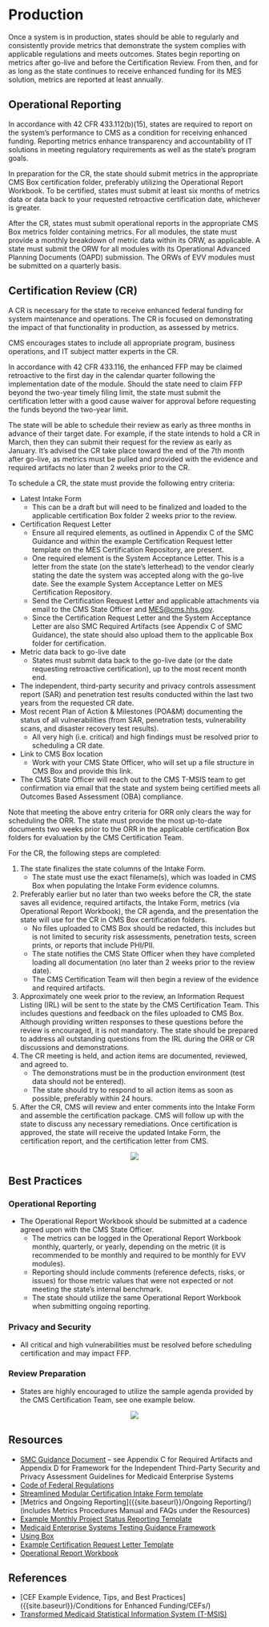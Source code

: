 # Production

Once a system is in production, states should be able to regularly and consistently provide metrics that demonstrate the system complies with applicable regulations and meets outcomes. States begin reporting on metrics after go-live and before the Certification Review. From then, and for as long as the state continues to receive enhanced funding for its MES solution, metrics are reported at least annually.

## Operational Reporting
In accordance with 42 CFR 433.112(b)(15), states are required to report on the system’s performance to CMS as a condition for receiving enhanced funding. Reporting metrics enhance transparency and accountability of IT solutions in meeting regulatory requirements as well as the state’s program goals. 

In preparation for the CR, the state should submit metrics in the appropriate CMS Box certification folder, preferably utilizing the Operational Report Workbook. To be certified, states must submit at least six months of metrics data or data back to your requested retroactive certification date, whichever is greater.

After the CR, states must submit operational reports in the appropriate CMS Box metrics folder containing metrics. For all modules, the state must provide a monthly breakdown of metric data within its ORW, as applicable. A state must submit the ORW for all modules with its Operational Advanced Planning Documents (OAPD) submission. The ORWs of EVV modules must be submitted on a quarterly basis.

## Certification Review (CR)
A CR is necessary for the state to receive enhanced federal funding for system maintenance and operations. The CR is focused on demonstrating the impact of that functionality in production, as assessed by metrics.

CMS encourages states to include all appropriate program, business operations, and IT subject matter experts in the CR.

In accordance with 42 CFR 433.116, the enhanced FFP may be claimed retroactive to the first day in the calendar quarter following the implementation date of the module. Should the state need to claim FFP beyond the two-year timely filing limit, the state must submit the certification letter with a good cause waiver for approval before requesting the funds beyond the two-year limit.

The state will be able to schedule their review as early as three months in advance of their target date. For example, if the state intends to hold a CR in March, then they can submit their request for the review as early as January. It’s advised the CR take place toward the end of the 7th month after go-live, as metrics must be pulled and provided with the evidence and required artifacts no later than 2 weeks prior to the CR.

To schedule a CR, the state must provide the following entry criteria: 
- Latest Intake Form
    - This can be a draft but will need to be finalized and loaded to the applicable certification Box folder 2 weeks prior to the review.
- Certification Request Letter
    - Ensure all required elements, as outlined in Appendix C of the SMC Guidance and within the example Certification Request letter template on the MES Certification Repository, are present.
    - One required element is the System Acceptance Letter.  This is a letter from the state (on the state’s letterhead) to the vendor clearly stating the date the system was accepted along with the go-live date.  See the example System Acceptance Letter on MES Certification Repository.
    - Send the Certification Request Letter and applicable attachments via email to the CMS State Officer and MES@cms.hhs.gov.  
    - Since the Certification Request Letter and the System Acceptance Letter are also SMC Required Artifacts (see Appendix C of SMC Guidance), the state should also upload them to the applicable Box folder for certification.
- Metric data back to go-live date
    - States must submit data back to the go-live date (or the date requesting retroactive certification), up to the most recent month end.
- The independent, third-party security and privacy controls assessment report (SAR) and penetration test results conducted within the last two years from the requested CR date.
- Most recent Plan of Action & Milestones (POA&M) documenting the status of all vulnerabilities (from SAR, penetration tests, vulnerability scans, and disaster recovery test results). 
    - All very high (i.e. critical) and high findings must be resolved prior to scheduling a CR date.
- Link to CMS Box location
    - Work with your CMS State Officer, who will set up a file structure in CMS Box and provide this link. 
- The CMS State Officer will reach out to the CMS T-MSIS team to get confirmation via email that the state and system being certified meets all Outcomes Based Assessment (OBA) compliance.

Note that meeting the above entry criteria for ORR only clears the way for scheduling the ORR. The state must provide the most up-to-date documents two weeks prior to the ORR in the applicable certification Box folders for evaluation by the CMS Certification Team.

For the CR, the following steps are completed:
1.	The state finalizes the state columns of the Intake Form.
    - The state must use the exact filename(s), which was loaded in CMS Box when populating the Intake Form evidence columns.
2.	Preferably earlier but no later than two weeks before the CR, the state saves all evidence, required artifacts, the Intake Form, metrics (via Operational Report Workbook), the CR agenda, and the presentation the state will use for the CR in CMS Box certification folders.
    - No files uploaded to CMS Box should be redacted, this includes but is not limited to security risk assessments, penetration tests, screen prints, or reports that include PHI/PII.
    - The state notifies the CMS State Officer when they have completed loading all documentation (no later than 2 weeks prior to the review date).
    - The CMS Certification Team will then begin a review of the evidence and required artifacts.
3.	Approximately one week prior to the review, an Information Request Listing (IRL) will be sent to the state by the CMS Certification Team. This includes questions and feedback on the files uploaded to CMS Box. Although providing written responses to these questions before the review is encouraged, it is not mandatory. The state should be prepared to address all outstanding questions from the IRL during the ORR or CR discussions and demonstrations.
4.	The CR meeting is held, and action items are documented, reviewed, and agreed to.
    - The demonstrations must be in the production environment (test data should not be entered).
    - The state should try to respond to all action items as soon as possible, preferably within 24 hours.
5.	 After the CR, CMS will review and enter comments into the Intake Form and assemble the certification package. CMS will follow up with the state to discuss any necessary remediations. Once certification is approved, the state will receive the updated Intake Form, the certification report, and the certification letter from CMS.
  

<center><img src="{{ site.baseurl }}/SMC Process/Production/CR Flow.png"></center>

## Best Practices

### Operational Reporting 
- The Operational Report Workbook should be submitted at a cadence agreed upon with the CMS State Officer.
    - The metrics can be logged in the Operational Report Workbook monthly, quarterly, or yearly, depending on the metric (it is recommended to be monthly and required to be monthly for EVV modules).
    - Reporting should include comments (reference defects, risks, or issues) for those metric values that were not expected or not meeting the state’s internal benchmark.
    - The state should utilize the same Operational Report Workbook when submitting ongoing reporting.


### Privacy and Security 
- All critical and high vulnerabilities must be resolved before scheduling certification and may impact FFP.

### Review Preparation 
- States are highly encouraged to utilize the sample agenda provided by the CMS Certification Team, see one example below.

<center><img src="{{ site.baseurl }}/SMC Process/Production/CR Agenda.png"></center>

## Resources 
- [SMC Guidance Document](https://www.medicaid.gov/medicaid/data-and-systems/downloads/smc-certification-guidance.pdf) – see Appendix C for Required Artifacts and Appendix D for Framework for the Independent Third-Party Security and Privacy Assessment Guidelines for Medicaid Enterprise Systems
- [Code of Federal Regulations](https://www.ecfr.gov/current/title-42/chapter-IV/subchapter-C/part-433)
- [Streamlined Modular Certification Intake Form template](https://www.medicaid.gov/medicaid/data-and-systems/downloads/smc-intake-form.xlsx)
- [Metrics and Ongoing Reporting]({{site.baseurl}}/Ongoing Reporting/) (includes Metrics Procedures Manual and FAQs under the Resources)
- [Example Monthly Project Status Reporting Template](https://github.com/CMSgov/CMCS-DSG-DSS-Certification/raw/main/Streamlined%20Modular%20Certification%20Required%20Monthly%20Project%20Status%20Report%20Example%20Template.docx) 
- [Medicaid Enterprise Systems Testing Guidance Framework](https://www.medicaid.gov/medicaid/data-and-systems/downloads/mes-testing-guidance-framework.pdf) 
- [Using Box]({{site.baseurl}}/Box/)
- [Example Certification Request Letter Template](https://github.com/CMSgov/CMCS-DSG-DSS-Certification/raw/main/SMC%20Certification%20Request%20Letter%20Template.docx) 
- [Operational Report Workbook](https://github.com/CMSgov/CMCS-DSG-DSS-Certification/raw/main/Operational%20Report%20Workbook.xlsx) 

## References
- [CEF Example Evidence, Tips, and Best Practices]({{site.baseurl}}/Conditions for Enhanced Funding/CEFs/)
- [Transformed Medicaid Statistical Information System (T-MSIS)](https://www.medicaid.gov/medicaid/data-systems/macbis/transformed-medicaid-statistical-information-system-t-msis/index.html)
